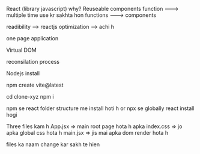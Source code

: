 React (library javascript)
why?
Reuseable components
function ---> multiple time use kr sakhta hon
functions ---> components

readibility --> reactjs
optimization --> achi h

one page application

Virtual DOM
<div> <span>
<span> <span>

reconsilation process

Nodejs install

npm create vite@latest

cd clone-xyz
npm i

npm se react folder structure me install hoti h or npx se globally react install hogi

Three files kam h 
App.jsx  => main root page hota h apka
index.css  => jo apka global css hota h
main.jsx  => jis mai apka dom render hota h

files ka naam change kar sakh te hien